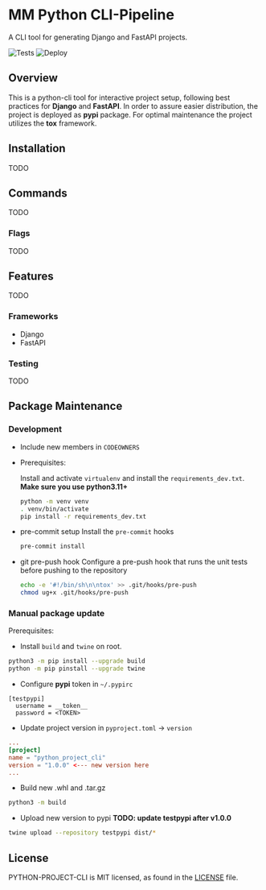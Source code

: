 # MM Python CLI-Pipeline
A CLI tool for generating Django and FastAPI projects.

![Tests](https://github.com/MentorMate/python-project-cli/actions/workflows/tests.yaml/badge.svg)
![Deploy](https://github.com/MentorMate/python-project-cli/actions/workflows/deploy.yaml/badge.svg)

## Overview
This is a python-cli tool for interactive project setup, following best practices for **Django** and **FastAPI**.
In order to assure easier distribution, the project is deployed as **pypi** package.
For optimal maintenance the project utilizes the **tox** framework.

## Installation
TODO

## Commands
TODO

### Flags
TODO

## Features
TODO

### Frameworks
- Django
- FastAPI

### Testing
TODO

## Package Maintenance
### Development
- Include new members in `CODEOWNERS`

- Prerequisites:

  Install and activate `virtualenv` and install the `requirements_dev.txt`. **Make sure you use python3.11+**
  ```bash
  python -m venv venv
  . venv/bin/activate
  pip install -r requirements_dev.txt
  ```

- pre-commit setup
  Install the `pre-commit` hooks
  ```bash
  pre-commit install
  ```

- git pre-push hook
  Configure a pre-push hook that runs the unit tests before pushing to the repository
  ```bash
  echo -e '#!/bin/sh\n\ntox' >> .git/hooks/pre-push
  chmod ug+x .git/hooks/pre-push
  ```

### Manual package update
Prerequisites:

- Install `build` and `twine` on root.
```bash
python3 -m pip install --upgrade build
python -m pip pinstall --upgrade twine
```

- Configure **pypi** token in `~/.pypirc`
```
[testpypi]
  username = __token__
  password = <TOKEN>
```
- Update project version in `pyproject.toml` -> `version`
```toml
...
[project]
name = "python_project_cli"
version = "1.0.0" <--- new version here
...
```

- Build new .whl and .tar.gz
```bash
python3 -m build
```

- Upload new version to pypi **TODO: update testpypi after v1.0.0**
```bash
twine upload --repository testpypi dist/*
```

## License

PYTHON-PROJECT-CLI is MIT licensed, as found in the
[LICENSE](https://github.com/MentorMate/python-project-cli/blob/development/LICENSE) file.
